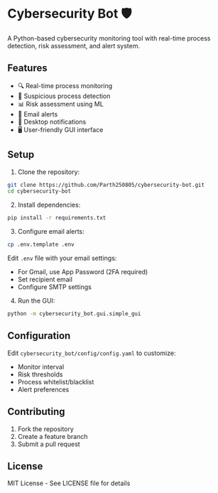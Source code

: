 # Cybersecurity Bot 🛡️

A Python-based cybersecurity monitoring tool with real-time process detection, risk assessment, and alert system.

## Features

- 🔍 Real-time process monitoring
- 🚨 Suspicious process detection
- 📊 Risk assessment using ML
- 📧 Email alerts
- 🔔 Desktop notifications
- 🖥️ User-friendly GUI interface

## Setup

1. Clone the repository:
```bash
git clone https://github.com/Parth250805/cybersecurity-bot.git
cd cybersecurity-bot
```

2. Install dependencies:
```bash
pip install -r requirements.txt
```

3. Configure email alerts:
```bash
cp .env.template .env
```
Edit `.env` file with your email settings:
- For Gmail, use App Password (2FA required)
- Set recipient email
- Configure SMTP settings

4. Run the GUI:
```bash
python -m cybersecurity_bot.gui.simple_gui
```

## Configuration

Edit `cybersecurity_bot/config/config.yaml` to customize:
- Monitor interval
- Risk thresholds
- Process whitelist/blacklist
- Alert preferences

## Contributing

1. Fork the repository
2. Create a feature branch
3. Submit a pull request

## License

MIT License - See LICENSE file for details
